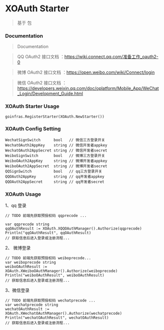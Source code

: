 # XOAuth Starter

> 基于  包

###  Documentation

> Documentation 

> QQ OAuth2 接口文档 ：https://wiki.connect.qq.com/准备工作_oauth2-0

> 微博 OAuth2 接口文档 ：https://open.weibo.com/wiki/Connect/login

> 微信 OAuth2 接口文档 ：https://developers.weixin.qq.com/doc/oplatform/Mobile_App/WeChat_Login/Development_Guide.html


### XOAuth Starter Usage
```
goinfras.RegisterStarter(XOAuth.NewStarter())

```

### XOAuth Config Setting

```
WechatSignSwitch      bool   // 微信三方登录开关
WechatOAuth2AppKey    string // 微信开发者appkey
WechatOAuth2AppSecret string // 微信开发者secret
WeiboSignSwitch       bool   // 微博三方登录开关
WeiboOAuth2AppKey     string // 微博开发者appkey
WeiboOAuth2AppSecret  string // 微博开发者secret
QQSignSwitch          bool   // qq三方登录开关
QQOAuth2AppKey        string // qq开发者appkey
QQOAuth2AppSecret     string // qq开发者secret
```

### XOAuth Usage

1、qq 登录
```
// TODO 前端先获取预授权码 qqprecode ...

var qqprecode string
qqOAuthResult := XOAuth.XQQOAuthManager().Authorize(qqprecode)
Println("qqOAuthResult", qqOAuthResult)
// 获取信息后进入登录或注册流程...

```

2、  微博登录 
```
// TODO 前端先获取预授权码 weiboprecode...
var weiboprecode string
weiboOAuthResult := XOAuth.XWeiboOAuthManager().Authorize(weiboprecode)
Println("weiboOAuthResult", weiboOAuthResult)
// 获取信息后进入登录或注册流程...

```

3、微信登录
```
// TODO 前端先获取预授权码 wechatprecode ...
var wechatprecode string
wechatOAuthResult := XOAuth.XWechatOAuthManager().Authorize(wechatprecode)
Println("wechatOAuthResult", wechatOAuthResult)
// 获取信息后进入登录或注册流程...

```